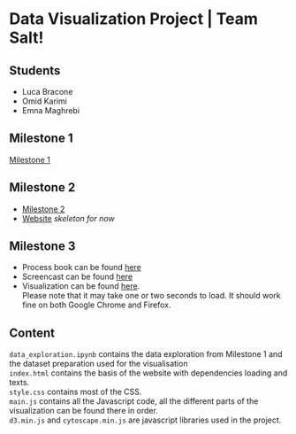 # Data Visualization Project | Team Salt!
## Students 
* Luca Bracone
* Omid Karimi
* Emna Maghrebi

## Milestone 1
[Milestone 1](https://github.com/com-480-data-visualization/datavis-project-2022-teamsalt/blob/main/Milestone1.md)

## Milestone 2
* [Milestone 2](https://github.com/com-480-data-visualization/datavis-project-2022-teamsalt/blob/main/Milestone2.md)
* [Website](https://com-480-data-visualization.github.io/datavis-project-2022-teamsalt/) *skeleton for now*

## Milestone 3
* Process book can be found [here](https://github.com/com-480-data-visualization/datavis-project-2022-teamsalt/blob/main/Process%20Book.pdf)
* Screencast can be found [here](https://github.com/com-480-data-visualization/datavis-project-2022-teamsalt/blob/main/screencast.mkv)
* Visualization can be found [here](https://com-480-data-visualization.github.io/datavis-project-2022-teamsalt/). <br> Please note that it may take one or two seconds to load. It should work fine on both Google Chrome and Firefox.

## Content
```data_exploration.ipynb``` contains the data exploration from Milestone 1 and the dataset preparation used for the visualisation <br>
```index.html``` contains the basis of the website with dependencies loading and texts. <br>
```style.css``` contains most of the CSS. <br>
```main.js``` contains all the Javascript code, all the different parts of the visualization can be found there in order. <br>
```d3.min.js``` and ```cytoscape.min.js``` are javascript libraries used in the project.
